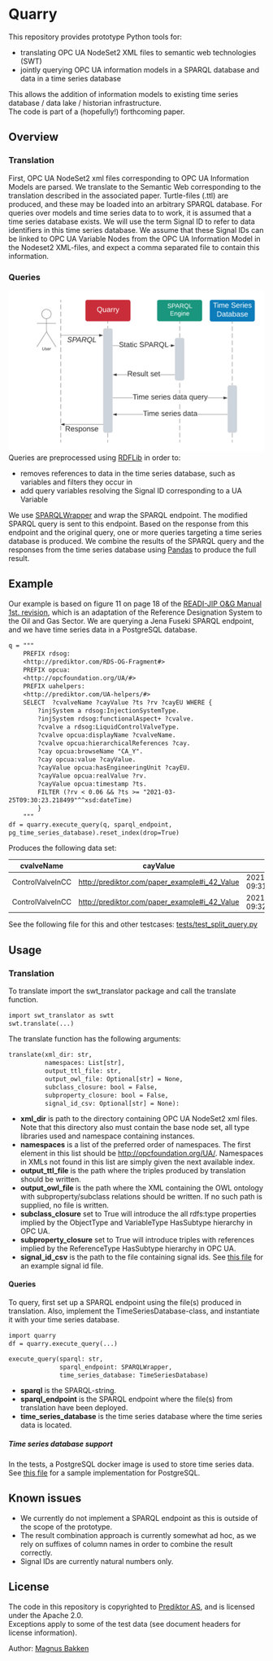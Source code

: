 # Quarry
This repository provides prototype Python tools for: 
- translating OPC UA NodeSet2 XML files to semantic web technologies (SWT) 
- jointly querying OPC UA information models in a SPARQL database and data in a time series database

This allows the addition of information models to existing time series database / data lake / historian infrastructure.\
The code is part of a (hopefully!) forthcoming paper. 
## Overview
### Translation
First, OPC UA NodeSet2 xml files corresponding to OPC UA Information Models are parsed. We translate to the Semantic Web corresponding to the translation described in the associated paper. 
Turtle-files (.ttl) are produced, and these may be loaded into an arbitrary SPARQL database. For queries over models and time series data to to work, it is assumed that a time series database exists. 
We will use the term Signal ID to refer to data identifiers in this time series database. We assume that these Signal IDs can be linked to OPC UA Variable Nodes from the OPC UA Information Model in the Nodeset2 XML-files, and expect a comma separated file to contain this information.
### Queries
![](images/sequence.png)\
Queries are preprocessed using [RDFLib](https://github.com/RDFLib/rdflib) in order to: 
- removes references to data in the time series database, such as variables and filters they occur in
- add query variables resolving the Signal ID corresponding to a UA Variable

We use [SPARQLWrapper](https://github.com/RDFLib/sparqlwrapper) and wrap the SPARQL endpoint. 
The modified SPARQL query is sent to this endpoint. Based on the response from this endpoint and the original query, one or more queries targeting a time series database is produced.
We combine the results of the SPARQL query and the responses from the time series database using [Pandas](https://github.com/pandas-dev/pandas) to produce the full result.
## Example
Our example is based on figure 11 on page 18 of the [READI-JIP O&G Manual 1st. revision](https://readi-jip.org/wp-content/uploads/2020/06/RDS-OG-Manual-revision-1st-revision-2020-06-19.pdf), which is an adaptation of the Reference Designation System to the Oil and Gas Sector. 
We are querying a Jena Fuseki SPARQL endpoint, and we have time series data in a PostgreSQL database.

```
q = """
    PREFIX rdsog: 
    <http://prediktor.com/RDS-OG-Fragment#>
    PREFIX opcua: 
    <http://opcfoundation.org/UA/#>
    PREFIX uahelpers: 
    <http://prediktor.com/UA-helpers/#>
    SELECT  ?cvalveName ?cayValue ?ts ?rv ?cayEU WHERE {
        ?injSystem a rdsog:InjectionSystemType.
        ?injSystem rdsog:functionalAspect+ ?cvalve. 
        ?cvalve a rdsog:LiquidControlValveType.
        ?cvalve opcua:displayName ?cvalveName.
        ?cvalve opcua:hierarchicalReferences ?cay.
        ?cay opcua:browseName "CA_Y".
        ?cay opcua:value ?cayValue.
        ?cayValue opcua:hasEngineeringUnit ?cayEU.
        ?cayValue opcua:realValue ?rv.
        ?cayValue opcua:timestamp ?ts.
        FILTER (?rv < 0.06 && ?ts >= "2021-03-25T09:30:23.218499"^^xsd:dateTime)
        }
    """
df = quarry.execute_query(q, sparql_endpoint, pg_time_series_database).reset_index(drop=True)
```
Produces the following data set:

| cvalveName | cayValue | ts | rv | cayEU |
| ---------------- |--------------------------------------------- | -------------------------- | ---- | - |
| ControlValveInCC |http://prediktor.com/paper_example#i_42_Value | 2021-03-25 09:31:23.218498 | 0.01 | % |
| ControlValveInCC |http://prediktor.com/paper_example#i_42_Value | 2021-03-25 09:32:23.218498 | 0.011 | % |

See the following file for this and other testcases: [tests/test_split_query.py](https://github.com/PrediktorAS/quarry/blob/main/tests/test_split_query.py)

## Usage
### Translation
To translate import the swt_translator package and call the translate function.
```
import swt_translator as swtt
swt.translate(...)
```
The translate function has the following arguments:
```
translate(xml_dir: str, 
          namespaces: List[str], 
          output_ttl_file: str, 
          output_owl_file: Optional[str] = None,
          subclass_closure: bool = False, 
          subproperty_closure: bool = False,
          signal_id_csv: Optional[str] = None):
```
- **xml_dir** is path to the directory containing OPC UA NodeSet2 xml files. Note that this directory also must contain the base node set, all type libraries used and namespace containing instances. 
- **namespaces** is a list of the preferred order of namespaces. The first element in this list should be http://opcfoundation.org/UA/. Namespaces in XMLs not found in this list are simply given the next available index.
- **output_ttl_file** is the path where the triples produced by translation should be written.
- **output_owl_file** is the path where the XML containing the OWL ontology with subproperty/subclass relations should be written. If no such path is supplied, no file is written. 
- **subclass_closure** set to True will introduce the all rdfs:type properties implied by the ObjectType and VariableType HasSubtype hierarchy in OPC UA. 
- **subproperty_closure** set to True will introduce triples with references implied by the ReferenceType HasSubtype hierarchy in OPC UA.
- **signal_id_csv** is the path to the file containing signal ids. See [this file](https://github.com/PrediktorAS/quarry/blob/main/tests/input_data/query_split/signal_ids.csv) for an example signal id file. 

#### Queries
To query, first set up a SPARQL endpoint using the file(s) produced in translation.
Also, implement the TimeSeriesDatabase-class, and instantiate it with your time series database.
```
import quarry
df = quarry.execute_query(...)
```
```
execute_query(sparql: str, 
              sparql_endpoint: SPARQLWrapper,
              time_series_database: TimeSeriesDatabase)
```
- **sparql** is the SPARQL-string.
- **sparql_endpoint** is the SPARQL endpoint where the file(s) from translation have been deployed.
- **time_series_database** is the time series database where the time series data is located.

##### Time series database support
In the tests, a PostgreSQL docker image is used to store time series data.
See [this file](https://github.com/PrediktorAS/quarry/blob/main/tests/SQLTimeSeriesDatabase.py) for a sample implementation for PostgreSQL.

## Known issues
- We currently do not implement a SPARQL endpoint as this is outside of the scope of the prototype. 
- The result combination approach is currently somewhat ad hoc, as we rely on suffixes of column names in order to combine the result correctly.
- Signal IDs are currently natural numbers only.  
## License
The code in this repository is copyrighted to [Prediktor AS](http://prediktor.com), and is licensed under the Apache 2.0. \
Exceptions apply to some of the test data (see document headers for license information). 

Author:
[Magnus Bakken](mba@prediktor.com)
